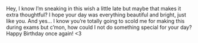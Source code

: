 Hey, I know I’m sneaking in this wish a little late but maybe that makes it extra thoughtful? I hope your day was everything beautiful and bright, just like you. And yes... I know you’re totally going to scold me for making this during exams but c’mon, how could I not do something special for your day? Happy Birthday once again!
<3
